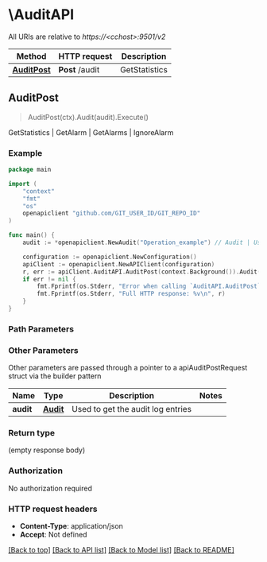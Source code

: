# \AuditAPI

All URIs are relative to *https://&lt;cchost&gt;:9501/v2*

Method | HTTP request | Description
------------- | ------------- | -------------
[**AuditPost**](AuditAPI.md#AuditPost) | **Post** /audit | GetStatistics | GetAlarm | GetAlarms | IgnoreAlarm



## AuditPost

> AuditPost(ctx).Audit(audit).Execute()

GetStatistics | GetAlarm | GetAlarms | IgnoreAlarm

### Example

```go
package main

import (
	"context"
	"fmt"
	"os"
	openapiclient "github.com/GIT_USER_ID/GIT_REPO_ID"
)

func main() {
	audit := *openapiclient.NewAudit("Operation_example") // Audit | Used to get the audit log entries

	configuration := openapiclient.NewConfiguration()
	apiClient := openapiclient.NewAPIClient(configuration)
	r, err := apiClient.AuditAPI.AuditPost(context.Background()).Audit(audit).Execute()
	if err != nil {
		fmt.Fprintf(os.Stderr, "Error when calling `AuditAPI.AuditPost``: %v\n", err)
		fmt.Fprintf(os.Stderr, "Full HTTP response: %v\n", r)
	}
}
```

### Path Parameters



### Other Parameters

Other parameters are passed through a pointer to a apiAuditPostRequest struct via the builder pattern


Name | Type | Description  | Notes
------------- | ------------- | ------------- | -------------
 **audit** | [**Audit**](Audit.md) | Used to get the audit log entries | 

### Return type

 (empty response body)

### Authorization

No authorization required

### HTTP request headers

- **Content-Type**: application/json
- **Accept**: Not defined

[[Back to top]](#) [[Back to API list]](../README.md#documentation-for-api-endpoints)
[[Back to Model list]](../README.md#documentation-for-models)
[[Back to README]](../README.md)

